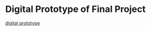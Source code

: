 # Digital Prototype of Final Project

[digital prototype](https://editor.p5js.org/Jingwen_Zhang/embed/lzvmi_rWbQ)
